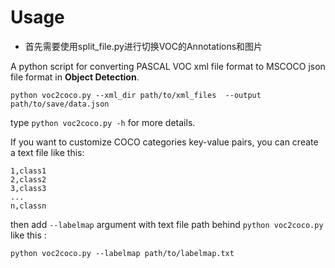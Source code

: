 Usage
=============

+ 首先需要使用split_file.py进行切换VOC的Annotations和图片

A python script for converting PASCAL VOC xml file format to MSCOCO json file format in **Object Detection**.

```
python voc2coco.py --xml_dir path/to/xml_files  --output path/to/save/data.json 

```



type `python voc2coco.py -h` for more details.

If you want to customize COCO categories key-value pairs, you can create a text file like this:

```
1,class1
2,class2
3,class3
...
n,classn
```

then add `--labelmap` argument with text file path behind  `python voc2coco.py` like this :

`python voc2coco.py --labelmap path/to/labelmap.txt`



